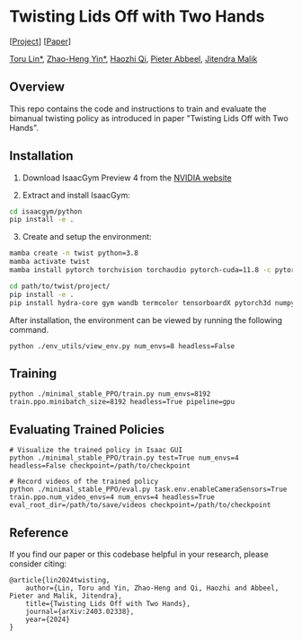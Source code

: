 # Twisting Lids Off with Two Hands

[[Project](https://toruowo.github.io/bimanual-twist/)]
[[Paper](https://arxiv.org/abs/2403.02338)]

[Toru Lin*](https://toruowo.github.io/),
[Zhao-Heng Yin*](https://zhaohengyin.github.io/),
[Haozhi Qi](https://haozhi.io/),
[Pieter Abbeel](https://people.eecs.berkeley.edu/~pabbeel/),
[Jitendra Malik](https://people.eecs.berkeley.edu/~malik/)
<br>

## Overview

This repo contains the code and instructions to train and evaluate the bimanual twisting policy as introduced in paper "Twisting Lids Off with Two Hands".

## Installation

1. Download IsaacGym Preview 4 from the [NVIDIA website](https://developer.nvidia.com/isaac-gym)

2. Extract and install IsaacGym:
```bash
cd isaacgym/python
pip install -e .
```

3. Create and setup the environment:
```bash
mamba create -n twist python=3.8
mamba activate twist
mamba install pytorch torchvision torchaudio pytorch-cuda=11.8 -c pytorch -c nvidia -y

cd path/to/twist/project/
pip install -e .
pip install hydra-core gym wandb termcolor tensorboardX pytorch3d numpy==1.19.5
```

After installation, the environment can be viewed by running the following command.
```
python ./env_utils/view_env.py num_envs=8 headless=False
```

## Training

```
python ./minimal_stable_PPO/train.py num_envs=8192 train.ppo.minibatch_size=8192 headless=True pipeline=gpu
```

## Evaluating Trained Policies

```
# Visualize the trained policy in Isaac GUI
python ./minimal_stable_PPO/train.py test=True num_envs=4 headless=False checkpoint=/path/to/checkpoint

# Record videos of the trained policy
python ./minimal_stable_PPO/eval.py task.env.enableCameraSensors=True train.ppo.num_video_envs=4 num_envs=4 headless=True eval_root_dir=/path/to/save/videos checkpoint=/path/to/checkpoint
```

## Reference

If you find our paper or this codebase helpful in your research, please consider citing:

```
@article{lin2024twisting,
    author={Lin, Toru and Yin, Zhao-Heng and Qi, Haozhi and Abbeel, Pieter and Malik, Jitendra},
    title={Twisting Lids Off with Two Hands},
    journal={arXiv:2403.02338},
    year={2024}
}
```